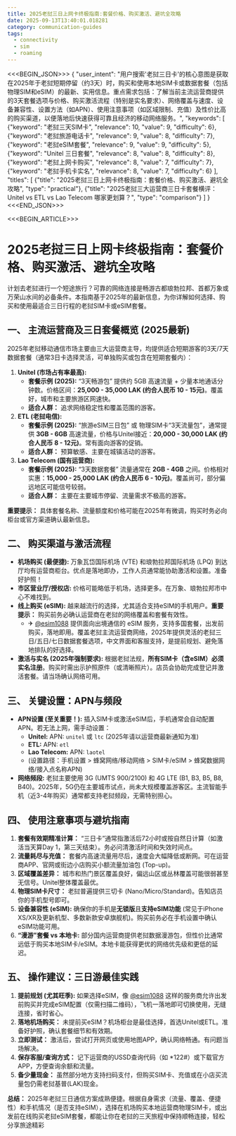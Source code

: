 ```yaml
---
title: 2025老挝三日上网卡终极指南:套餐价格、购买激活、避坑全攻略
date: 2025-09-13T13:40:01.018281
category: communication-guides
tags:
  - connectivity
  - sim
  - roaming
---
```


<<<BEGIN_JSON>>>
{
  "user_intent": "用户搜索'老挝三日卡'的核心意图是获取在2025年于老挝短期停留（约3天）时，购买和使用本地SIM卡或数据套餐（包括物理SIM和eSIM）的最新、实用信息。重点需求包括：了解当前主流运营商提供的3天套餐选项与价格、购买激活流程（特别是实名要求）、网络覆盖与速度、设备兼容性、设置方法（如APN）、使用注意事项（如区域限制、充值）及性价比高的购买渠道，以便落地后快速获得可靠且经济的移动网络服务。",
  "keywords": [
    {"keyword": "老挝三天SIM卡", "relevance": 10, "value": 9, "difficulty": 6},
    {"keyword": "老挝旅游电话卡", "relevance": 9, "value": 8, "difficulty": 7},
    {"keyword": "老挝eSIM套餐", "relevance": 9, "value": 9, "difficulty": 5},
    {"keyword": "Unitel 三日套餐", "relevance": 8, "value": 8, "difficulty": 8},
    {"keyword": "老挝上网卡购买", "relevance": 8, "value": 7, "difficulty": 7},
    {"keyword": "老挝手机卡实名", "relevance": 8, "value": 7, "difficulty": 6}
  ],
  "titles": [
    {"title": "2025老挝三日上网卡终极指南：套餐价格、购买激活、避坑全攻略", "type": "practical"},
    {"title": "2025老挝三大运营商三日卡套餐横评：Unitel vs ETL vs Lao Telecom 哪家更划算？", "type": "comparison"}
  ]
}
<<<END_JSON>>>

<<<BEGIN_ARTICLE>>>
# 2025老挝三日上网卡终极指南：套餐价格、购买激活、避坑全攻略

计划去老挝进行一个短途旅行？可靠的网络连接是畅游古都琅勃拉邦、首都万象或万荣山水间的必备条件。本指南基于2025年的最新信息，为你详解如何选择、购买和使用最适合三日行程的老挝SIM卡或eSIM套餐。

## 一、 主流运营商及三日套餐概览 (2025最新)

2025年老挝移动通信市场主要由三大运营商主导，均提供适合短期游客的3天/7天数据套餐（通常3日卡选择灵活，可单独购买或包含在短期套餐内）：

1.  **Unitel (市场占有率最高):**
    *   **套餐示例 (2025):** “3天畅游包” 提供约 5GB 高速流量 + 少量本地通话分钟数。价格区间：**25,000 - 35,000 LAK (约合人民币 10 - 15元)**。覆盖好，城市和主要旅游区网速快。
    *   **适合人群：** 追求网络稳定性和覆盖范围的游客。
2.  **ETL (老挝电信):**
    *   **套餐示例 (2025):** “旅游eSIM三日包” 或 物理SIM卡“3天流量包”，通常提供 **3GB - 6GB** 高速流量，价格与Unitel接近：**20,000 - 30,000 LAK (约合人民币 8 - 12元)**。常有面向游客的促销。
    *   **适合人群：** 预算敏感、主要在城镇活动的游客。
3.  **Lao Telecom (国有运营商):**
    *   **套餐示例 (2025):** “3天数据套餐” 流量通常在 **2GB - 4GB** 之间。价格相对实惠：**15,000 - 25,000 LAK (约合人民币 6 - 10元)**。覆盖尚可，部分偏远地区可能信号较弱。
    *   **适合人群：** 主要在主要城市停留、流量需求不极高的游客。

**重要提示：** 具体套餐名称、流量额度和价格可能在2025年有微调，购买时务必向柜台或官方渠道确认最新信息。

## 二、 购买渠道与激活流程

*   **机场购买 (最便捷):** 万象瓦岱国际机场 (VTE) 和琅勃拉邦国际机场 (LPQ) 到达厅均有运营商柜台。优点是落地即办，工作人员通常能协助激活和设置。准备好护照！
*   **市区营业厅/授权店:** 价格可能略低于机场，选择更多。在万象、琅勃拉邦市中心不难找到。
*   **线上购买 (eSIM):** 越来越流行的选择，尤其适合支持eSIM的手机用户。**重要提示：** 购买前务必确认运营商在老挝的网络覆盖和套餐有效性。
    *   ✈ [@esim1088](https://t.me/s/esim1088) 提供面向出境通信的 eSIM 服务，支持多国套餐，出发前购买，落地即用。覆盖老挝主流运营商网络，2025年提供灵活的老挝三日/五日/七日数据套餐选项，中文界面和客服支持，是提前规划、避免落地排队的好选择。
*   **激活与实名 (2025年强制要求):** 根据老挝法规，**所有SIM卡（含eSIM）必须实名注册**。购买时需出示护照原件（或清晰照片）。店员会协助完成登记并激活套餐。请当场确认网络可用。

## 三、 关键设置：APN与频段

*   **APN设置 (至关重要！):** 插入SIM卡或激活eSIM后，手机通常会自动配置APN。若无法上网，需手动设置：
    *   **Unitel:** APN: `unitel` 或 `ltc` (2025年请以运营商最新通知为准)
    *   **ETL:** APN: `etl`
    *   **Lao Telecom:** APN: `laotel`
    *   (设置路径：手机设置 > 蜂窝网络/移动网络 > SIM卡/eSIM > 蜂窝数据网络/接入点名称APN)
*   **网络频段:** 老挝主要使用 3G (UMTS 900/2100) 和 4G LTE (B1, B3, B5, B8, B40)。2025年，5G仍在主要城市试点，尚未大规模覆盖游客区。主流智能手机（近3-4年购买）通常都支持老挝频段，无需特别担心。

## 四、 使用注意事项与避坑指南

1.  **套餐有效期精准计算：** “三日卡”通常指激活后72小时或按自然日计算（如激活当天算Day 1，第三天结束）。务必问清激活时间和失效时间点。
2.  **流量耗尽与充值：** 套餐内高速流量用尽后，速度会大幅降低或断网。可在运营商APP、官网或街边小店购买小额流量加油包 (Top-up)。
3.  **区域覆盖差异：** 城市和热门景区覆盖良好，偏远山区或丛林覆盖可能很弱甚至无信号。Unitel整体覆盖最优。
4.  **物理SIM卡尺寸：** 老挝普遍提供三切卡 (Nano/Micro/Standard)。告知店员你的手机型号即可。
5.  **设备兼容性 (eSIM):** 确保你的手机是**无锁版**且**支持eSIM功能** (常见于iPhone XS/XR及更新机型、多数新款安卓旗舰机)。购买前务必在手机设置中确认eSIM功能可用。
6.  **“漫游”套餐 vs 本地卡:** 部分国内运营商提供老挝数据漫游包，但性价比通常远低于购买本地SIM卡/eSIM。本地卡能获得更优的网络优先级和更低的延迟。

## 五、 操作建议：三日游最佳实践

1.  **提前规划 (尤其旺季):** 如果选择eSIM，像 [@esim1088](https://t.me/s/esim1088) 这样的服务商允许出发前购买并完成eSIM配置（仅需扫描二维码），飞机一落地即可切换使用，无缝连接，省时省心。
2.  **落地机场购买：** 未提前买eSIM？机场柜台是最佳选择，首选Unitel或ETL。准备好护照，确认套餐细节和有效期。
3.  **立即测试：** 激活后，尝试打开网页或使用地图APP，确认网络畅通。有问题当场解决。
4.  **保存客服/查询方式：** 记下运营商的USSD查询代码（如 *122#）或下载官方APP，方便查询余额和流量。
5.  **备少量现金：** 虽然部分地方支持扫码支付，但购买SIM卡、充值或在小店买流量包仍需老挝基普(LAK)现金。

**总结：** 2025年老挝三日通信方案成熟便捷。根据自身需求（流量、覆盖、便捷性）和手机情况（是否支持eSIM），选择在机场购买本地运营商物理SIM卡，或出发前在线购买老挝eSIM套餐，都能让你在老挝的三天旅程中保持顺畅连接，轻松分享旅途精彩